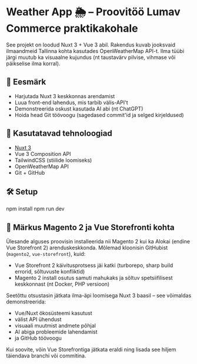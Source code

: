 # Weather App 🌦 – Proovitöö Lumav Commerce praktikakohale

See projekt on loodud Nuxt 3 + Vue 3 abil. Rakendus kuvab jooksvaid ilmaandmeid Tallinna kohta kasutades OpenWeatherMap API-t. Ilma tüübi järgi muutub ka visuaalne kujundus (nt taustavärv pilvise, vihmase või päikselise ilma korral).

## 🎯 Eesmärk

- Harjutada Nuxt 3 keskkonnas arendamist
- Luua front-end lahendus, mis tarbib välis-API't
- Demonstreerida oskust kasutada AI abi (nt ChatGPT)
- Hoida head Git töövoogu (sagedased commit'id ja selged kirjeldused)

## 🚀 Kasutatavad tehnoloogiad

- [Nuxt 3](https://nuxt.com/)
- Vue 3 Composition API
- TailwindCSS (stiilide loomiseks)
- OpenWeatherMap API
- Git + GitHub

## 🛠️ Setup

npm install
npm run dev

## 📌 Märkus Magento 2 ja Vue Storefronti kohta

Ülesande alguses proovisin installeerida nii Magento 2 kui ka Alokai (endine Vue Storefront 2) arenduskeskkonda. Mõlemad kloonisin GitHubist (`magento2`, `vue-storefront`), kuid:

- Vue Storefront 2 käivitusprotsess jäi katki (turborepo, sharp build errorid, sõltuvuste konfliktid)
- Magento 2 install osutus samuti mahukaks ja sõltuv spetsiifilisest keskkonnast (nt Docker, PHP versioon)

Seetõttu otsustasin jätkata ilma-äpi loomisega Nuxt 3 baasil – see võimaldas demonstreerida:
- Vue/Nuxt ökosüsteemi kasutust
- välist API ühendust
- visuaali muutmist andmete põhjal
- AI abiga probleemide lahendamist
- ja GitHub töövoogu

Kui soovite, võin Vue Storefrontiga jätkata eraldi ning lisada see hiljem täiendava branchi või commitina.